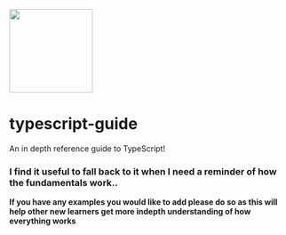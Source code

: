 <img src="https://cdn.iconscout.com/icon/free/png-512/typescript-1174965.png" width="150px" height="150px">

# typescript-guide

An in depth reference guide to TypeScript!

### I find it useful to fall back to it when I need a reminder of how the fundamentals work.. 

**If you have any examples you would like to add please do so as this will help other new learners get more indepth understanding of how everything works**
